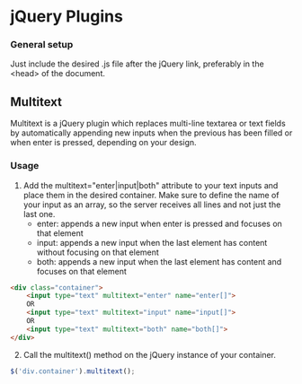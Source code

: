 # jQuery Plugins
### General setup
Just include the desired .js file after the jQuery link, preferably in the &lt;head&gt; of the document.

## Multitext
Multitext is a jQuery plugin which replaces multi-line textarea or text fields by automatically appending new inputs when the previous has been filled or when enter is pressed, depending on your design.

### Usage
1. Add the multitext="enter|input|both" attribute to your text inputs and place them in the desired container.
Make sure to define the name of your input as an array, so the server receives all lines and not just the last one.
    * enter: appends a new input when enter is pressed and focuses on that element
    * input: appends a new input when the last element has content without focusing on that element
    * both: appends a new input when the last element has content and focuses on that element

```html
<div class="container">
    <input type="text" multitext="enter" name="enter[]">
    OR
    <input type="text" multitext="input" name="input[]">
    OR
    <input type="text" multitext="both" name="both[]">
</div>
```

2. Call the multitext() method on the jQuery instance of your container.
```javascript
$('div.container').multitext();
```
